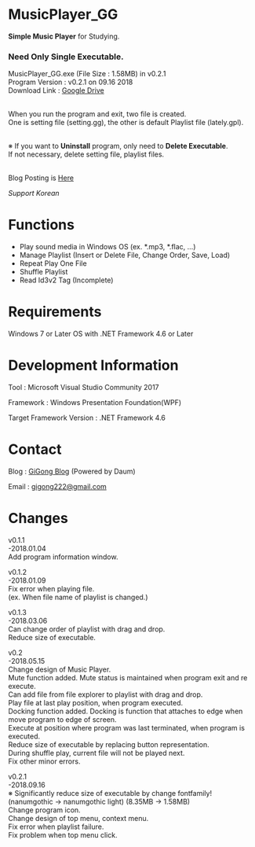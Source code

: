 # MusicPlayer_GG
**Simple Music Player** for Studying.

### Need Only **Single Executable.**

MusicPlayer_GG.exe (File Size : 1.58MB) in v0.2.1  
Program Version : v0.2.1 on 09.16 2018  
Download Link : <a href="https://drive.google.com/open?id=1QA2t2ONHaDnhSPpr-qJ7PyA3TDH5REG0" target="_blank">Google Drive</a>
<br/><br/>

When you run the program and exit, two file is created.  
One is setting file (setting.gg), the other is default Playlist file (lately.gpl).
<br/><br/>

※ If you want to **Uninstall** program, only need to **Delete Executable**.  
If not necessary, delete setting file, playlist files.
<br/><br/>

Blog Posting is <a href="http://gigong.cf/81" target="_blank">Here</a>

*Support Korean*


# Functions

* Play sound media in Windows OS (ex. *.mp3, *.flac, ...)
* Manage Playlist (Insert or Delete File, Change Order, Save, Load)
* Repeat Play One File
* Shuffle Playlist
* Read Id3v2 Tag (Incomplete)


# Requirements
Windows 7 or Later OS with .NET Framework 4.6 or Later


# Development Information
Tool : Microsoft Visual Studio Community 2017

Framework : Windows Presentation Foundation(WPF)

Target Framework Version : .NET Framework 4.6


# Contact
Blog : <a href="http://gigong.cf" target="_blank">GiGong Blog</a> (Powered by Daum)

Email : <gigong222@gmail.com>


# Changes

 v0.1.1  
-2018.01.04  
Add program information window.  

 v0.1.2  
-2018.01.09  
Fix error when playing file.  
(ex. When file name of playlist is changed.)  

 v0.1.3  
-2018.03.06  
Can change order of playlist with drag and drop.  
Reduce size of executable.  

 v0.2  
-2018.05.15  
Change design of Music Player.  
Mute function added. Mute status is maintained when program exit and re execute.  
Can add file from file explorer to playlist with drag and drop.  
Play file at last play position, when program executed.  
Docking function added. Docking is function that attaches to edge when move program to edge of screen.  
Execute at position where program was last terminated, when program is executed.  
Reduce size of executable by replacing button representation.  
During shuffle play, current file will not be played next.  
Fix other minor errors.  

 v0.2.1  
-2018.09.16  
※ Significantly reduce size of executable by change fontfamily! (nanumgothic -> nanumgothic light) (8.35MB -> 1.58MB)   
Change program icon.  
Change design of top menu, context menu.  
Fix error when playlist failure.  
Fix problem when top menu click.  

